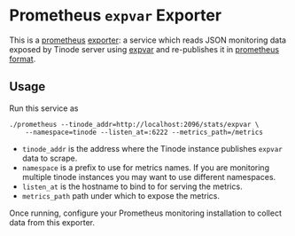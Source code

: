 # Prometheus `expvar` Exporter

This is a [prometheus](https://prometheus.io/) [exporter](https://prometheus.io/docs/instrumenting/exporters/): a service which reads JSON monitoring data exposed by Tinode server using [expvar](https://golang.org/pkg/expvar/) and re-publishes it in [prometheus format](https://prometheus.io/docs/concepts/data_model/).

## Usage

Run this service as
```
./prometheus --tinode_addr=http://localhost:2096/stats/expvar \
    --namespace=tinode --listen_at=:6222 --metrics_path=/metrics
```

* `tinode_addr` is the address where the Tinode instance publishes `expvar` data to scrape.
* `namespace` is a prefix to use for metrics names. If you are monitoring multiple tinode instances you may want to use different namespaces.
* `listen_at` is the hostname to bind to for serving the metrics.
* `metrics_path` path under which to expose the metrics.

Once running, configure your Prometheus monitoring installation to collect data from this exporter.
